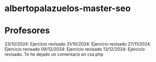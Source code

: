 # albertopalazuelos-master-seo

# Profesores

23/10/2024: Ejercicio revisado
31/10/2024: Ejercicio revisado
27/11/2024: Ejercicio revisado
09/12/2024: Ejercicio revisado
13/12/2024: Ejercicio revisado. Te he dejado un comentario en css.php